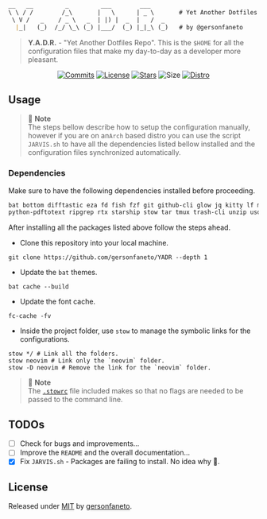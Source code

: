```markdown
__   __         _         ___        ___     
\ \ / /        /_\       |   \      | _ \       # Yet Another Dotfiles Repo.
 \ V /   _    / _ \   _  | |) |  _  |   /  _ 
  |_|   (_)  /_/ \_\ (_) |___/  (_) |_|_\ (_)   # by @gersonfaneto

```

> **Y.A.D.R.** - "Yet Another Dotfiles Repo". This is the `$HOME` for all the configuration files
> that make my day-to-day as a developer more pleasant.

<div align="center">

[![Commits][commits-shield]][commits-url]
[![License][license-shield]][license-url]
[![Stars][stars-shield]][stars-url]
![Size][size-shield]
[![Distro][distro-shield]][distro-url]

</div>

## Usage

> 📝 **Note**  
> The steps bellow describe how to setup the configuration manually, however if you are on an`Arch`
> based distro you can use the script `JARVIS.sh` to have all the dependencies listed bellow
> installed and the configuration files synchronized automatically.

### Dependencies

Make sure to have the following dependencies installed before proceeding.

```markdown
bat bottom difftastic eza fd fish fzf git github-cli glow jq kitty lf mediainfo neofetch neovim
python-pdftotext ripgrep rtx starship stow tar tmux trash-cli unzip usql vimv xh zip zoxide
```

After installing all the packages listed above follow the steps ahead.

- Clone this repository into your local machine.

```shell
git clone https://github.com/gersonfaneto/YADR --depth 1
```

- Update the `bat` themes.

```shell
bat cache --build
```

- Update the font cache.

```shell
fc-cache -fv
```

- Inside the project folder, use `stow` to manage the symbolic links for the configurations.

```shell
stow */ # Link all the folders.
stow neovim # Link only the `neovim` folder.
stow -D neovim # Remove the link for the `neovim` folder.
```

> 📝 **Note**  
> The [`.stowrc`](./.stowrc) file included makes so that no flags are needed to be passed to the
> command line.

## TODOs

- [ ] Check for bugs and improvements...
- [ ] Improve the `README` and the overall documentation...
- [x] Fix `JARVIS.sh` - Packages are failing to install. No idea why 🫠.

## License

Released under [MIT][license-url] by [gersonfaneto][profile-url].

<!-- NOTE: Links... -->

[profile-url]: https://github.com/gersonfaneto

[commits-url]: https://github.com/gersonfaneto/YADR/commit/main
[license-url]: https://github.com/gersonfaneto/YADR/blob/main/LICENSE
[stars-url]: https://github.com/gersonfaneto/YADR/stargazers
[distro-url]: https://archlinux.org/

[commits-shield]: https://img.shields.io/github/last-commit/gersonfaneto/YADR?color=blue&style=for-the-badge&logo=git
[license-shield]: https://img.shields.io/github/license/gersonfaneto/YADR?color=blue&style=for-the-badge
[stars-shield]: https://img.shields.io/github/stars/gersonfaneto/YADR?color=blue&style=for-the-badge&logo=github
[size-shield]: https://img.shields.io/github/repo-size/gersonfaneto/YADR?color=blue&style=for-the-badge&logo=github
[distro-shield]: https://img.shields.io/badge/DISTRO-Arch-74c7ec?color=blue&style=for-the-badge&logo=arch-linux
